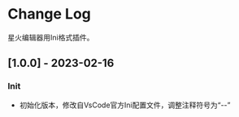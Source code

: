 # Change Log

星火编辑器用Ini格式插件。

## [1.0.0] - 2023-02-16

### Init

- 初始化版本，修改自VsCode官方Ini配置文件，调整注释符号为“--”